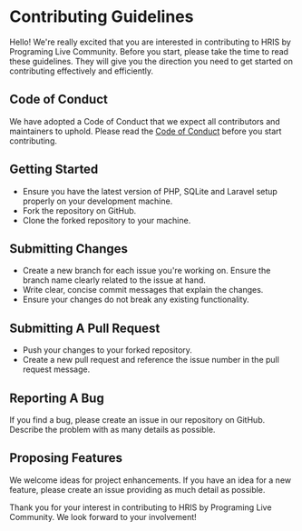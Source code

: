 # Contributing Guidelines

Hello! We're really excited that you are interested in contributing to HRIS by Programing Live Community. Before you start, please take the time to read these guidelines. They will give you the direction you need to get started on contributing effectively and efficiently.

## Code of Conduct

We have adopted a Code of Conduct that we expect all contributors and maintainers to uphold. Please read the [Code of Conduct](CODE_OF_CONDUCT.md) before you start contributing.

## Getting Started

- Ensure you have the latest version of PHP, SQLite and Laravel setup properly on your development machine.
- Fork the repository on GitHub.
- Clone the forked repository to your machine.

## Submitting Changes

- Create a new branch for each issue you're working on. Ensure the branch name clearly related to the issue at hand.
- Write clear, concise commit messages that explain the changes.
- Ensure your changes do not break any existing functionality.

## Submitting A Pull Request

- Push your changes to your forked repository.
- Create a new pull request and reference the issue number in the pull request message.

## Reporting A Bug

If you find a bug, please create an issue in our repository on GitHub. Describe the problem with as many details as possible.

## Proposing Features

We welcome ideas for project enhancements. If you have an idea for a new feature, please create an issue providing as much detail as possible.

Thank you for your interest in contributing to HRIS by Programing Live Community. We look forward to your involvement!